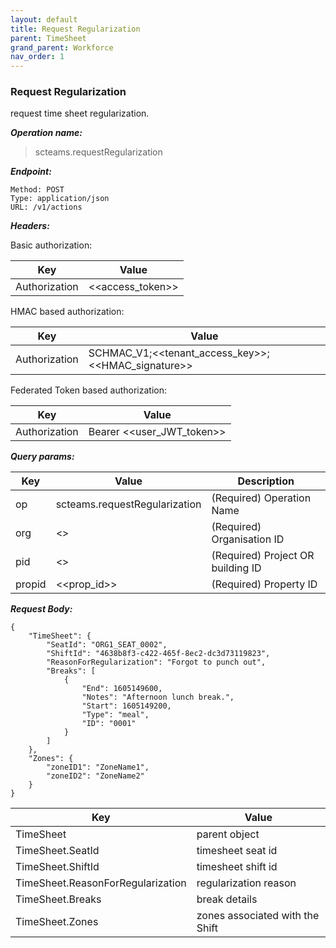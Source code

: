 ```yaml
---
layout: default
title: Request Regularization
parent: TimeSheet
grand_parent: Workforce
nav_order: 1
---
```


### Request Regularization

request time sheet regularization.

***Operation name:***

> scteams.requestRegularization

***Endpoint:***

```
Method: POST
Type: application/json
URL: /v1/actions
```

***Headers:***

Basic authorization:

|Key|Value|
|---|---|
|Authorization|<<access_token>>|


HMAC based authorization:

|Key|Value|
|---|---|
|Authorization|SCHMAC_V1;<<tenant_access_key>>;<<HMAC_signature>>|

Federated Token based authorization:

|Key|Value|
|---|---|
|Authorization|Bearer <<user_JWT_token>>|

***Query params:***

| Key | Value | Description |
| --- | ------|-------------|
| op | scteams.requestRegularization | (Required) Operation Name |
| org | <<org>> | (Required) Organisation ID |
| pid | <<pid>> | (Required) Project OR building ID |
| propid | <<prop_id>> | (Required) Property ID |

***Request Body:***

```
{
    "TimeSheet": {
        "SeatId": "ORG1_SEAT_0002",
        "ShiftId": "4638b8f3-c422-465f-8ec2-dc3d73119823",
        "ReasonForRegularization": "Forgot to punch out",
        "Breaks": [
            {
                "End": 1605149600,
                "Notes": "Afternoon lunch break.",
                "Start": 1605149200,
                "Type": "meal",
                "ID": "0001"
            }
        ]
    },
    "Zones": {
        "zoneID1": "ZoneName1",
        "zoneID2": "ZoneName2"
    }
}
```

|Key|Value|
|---|---|
|TimeSheet|parent object|
|TimeSheet.SeatId|timesheet seat id|
|TimeSheet.ShiftId|timesheet shift id|
|TimeSheet.ReasonForRegularization|regularization reason|
|TimeSheet.Breaks|break details|
|TimeSheet.Zones|zones associated with the Shift|

